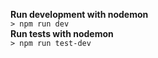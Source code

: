**Run development with nodemon** \
```> npm run dev``` \
**Run tests with nodemon** \
```> npm run test-dev```
